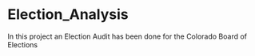 # Election_Analysis

In this project an Election Audit has been done for the Colorado Board of Elections 
